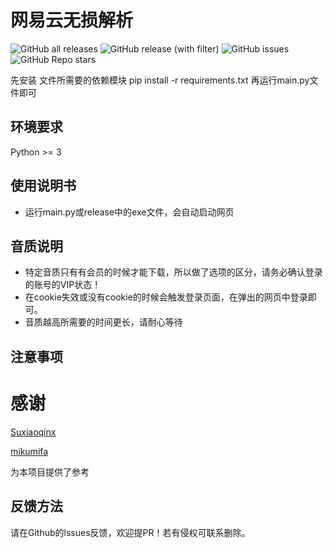 # 网易云无损解析

![GitHub all releases](https://img.shields.io/github/downloads/IggyMeraki/NetEase-Music-download/total)
![GitHub release (with filter)](https://img.shields.io/github/v/release/IggyMeraki/NetEase-Music-download)
![GitHub issues](https://img.shields.io/github/issues/IggyMeraki/NetEase-Music-download)
![GitHub Repo stars](https://img.shields.io/github/stars/IggyMeraki/NetEase-Music-download)

先安装 文件所需要的依赖模块 
pip install -r requirements.txt
再运行main.py文件即可

## 环境要求
Python >= 3

## 使用说明书

- 运行main.py或release中的exe文件，会自动启动网页


## 音质说明

- 特定音质只有有会员的时候才能下载，所以做了选项的区分，请务必确认登录的账号的VIP状态！
- 在cookie失效或没有cookie的时候会触发登录页面，在弹出的网页中登录即可。
- 音质越高所需要的时间更长，请耐心等待

## 注意事项
# 感谢

[Suxiaoqinx](https://github.com/Suxiaoqinx)

[mikumifa](https://github.com/mikumifa)

为本项目提供了参考

## 反馈方法
请在Github的lssues反馈，欢迎提PR！若有侵权可联系删除。
